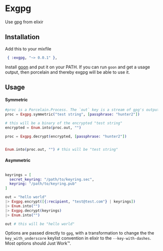 Exgpg
=====

Use gpg from elixir


## Installation

Add this to your mixfile
```elixir
 { :exgpg, "~> 0.0.1" },
```

Install [goon](https://github.com/alco/goon) and put it on your PATH.
If you can run `goon` and get a usage output, then porcelain and thereby exgpg will be able to use it. 

## Usage

#### Symmetric 

```elixir
#proc is a Porcelain.Process. The `out` key is a stream of gpg's output.
proc = Exgpg.symmetric("test string", [passphrase: "hunter2"])

# this will be a binary of the encrypted "test string"
encrypted = Enum.into(proc.out, "") 

proc = Exgpg.decrypt(encrypted, [passphrase: "hunter2"])


Enum.into(proc.out, "") # this will be "test string"
```


#### Asymmetric
```elixir

keyrings = [
  secret_keyring: "/path/to/keyring.sec",
  keyring: "/path/to/keyring.pub"
]

out = "hello world"
|> Exgpg.encrypt([{:recipient, "test@test.com"} | keyrings])
|> Enum.into("")
|> Exgpg.decrypt(keyrings)
|> Enum.into("")

out # this will be "hello world"

```

Options are passed directly to `gpg`, with a transformation to change the the `key_with_underscore` keylist convention in elixir to the `--key-with-dashes`. Most options should Just Work™.